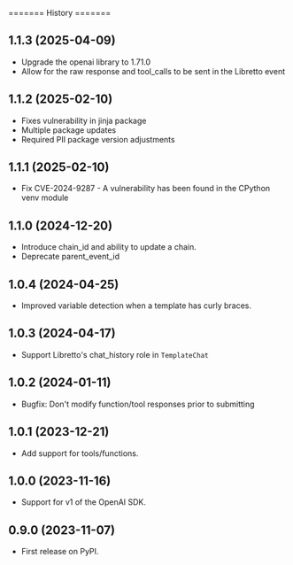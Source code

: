 ======= History =======

## 1.1.3 (2025-04-09)

- Upgrade the openai library to 1.71.0
- Allow for the raw response and tool_calls to be sent in the Libretto event

## 1.1.2 (2025-02-10)

- Fixes vulnerability in jinja package
- Multiple package updates
- Required PII package version adjustments

## 1.1.1 (2025-02-10)

- Fix CVE-2024-9287 - A vulnerability has been found in the CPython venv module

## 1.1.0 (2024-12-20)

- Introduce chain_id and ability to update a chain.
- Deprecate parent_event_id

## 1.0.4 (2024-04-25)

- Improved variable detection when a template has curly braces.

## 1.0.3 (2024-04-17)

- Support Libretto's chat_history role in `TemplateChat`

## 1.0.2 (2024-01-11)

- Bugfix: Don't modify function/tool responses prior to submitting

## 1.0.1 (2023-12-21)

- Add support for tools/functions.

## 1.0.0 (2023-11-16)

- Support for v1 of the OpenAI SDK.

## 0.9.0 (2023-11-07)

- First release on PyPI.
